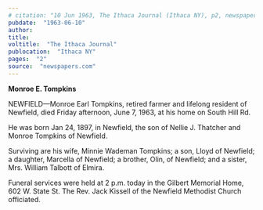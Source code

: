 ```yaml
---
# citation: "10 Jun 1963, The Ithaca Journal (Ithaca NY), p2, newspapers.com "
pubdate:  "1963-06-10"
author: 
title: 
voltitle:  "The Ithaca Journal"
publocation:  "Ithaca NY"
pages:  "2"
source:  "newspapers.com"
---
```

**Monroe E. Tompkins**

NEWFIELD—Monroe Earl Tompkins, retired farmer and lifelong resident of Newfield, died Friday afternoon, June 7, 1963, at his home on South Hill Rd.

He was born Jan 24, 1897, in Newfield, the son of Nellie J. Thatcher and Monroe Tompkins of Newfield. 

Surviving are his wife, Minnie Wademan Tompkins; a son, Lloyd of Newfield; a daughter, Marcella of Newfield; a brother, Olin, of Newfield; and a sister, Mrs. William Talbott of Elmira.

Funeral services were held at 2 p.m. today in the Gilbert Memorial Home, 602 W. State St. The Rev. Jack Kissell of the Newfield Methodist Church officiated.  

